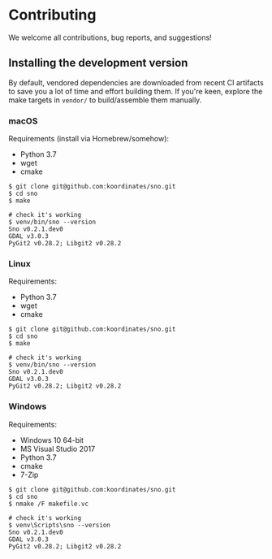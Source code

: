 # Contributing

We welcome all contributions, bug reports, and suggestions!

## Installing the development version

By default, vendored dependencies are downloaded from recent CI artifacts to save you a lot of time and effort building them. If you're keen, explore the make targets in `vendor/` to build/assemble them manually.

### macOS

Requirements (install via Homebrew/somehow):
* Python 3.7
* wget
* cmake

```console
$ git clone git@github.com:koordinates/sno.git
$ cd sno
$ make

# check it's working
$ venv/bin/sno --version
Sno v0.2.1.dev0
GDAL v3.0.3
PyGit2 v0.28.2; Libgit2 v0.28.2
```

### Linux

Requirements:
* Python 3.7
* wget
* cmake

```console
$ git clone git@github.com:koordinates/sno.git
$ cd sno
$ make

# check it's working
$ venv/bin/sno --version
Sno v0.2.1.dev0
GDAL v3.0.3
PyGit2 v0.28.2; Libgit2 v0.28.2
```

### Windows

Requirements:
* Windows 10 64-bit
* MS Visual Studio 2017
* Python 3.7
* cmake
* 7-Zip

```console
$ git clone git@github.com:koordinates/sno.git
$ cd sno
$ nmake /F makefile.vc

# check it's working
$ venv\Scripts\sno --version
Sno v0.2.1.dev0
GDAL v3.0.3
PyGit2 v0.28.2; Libgit2 v0.28.2
```
